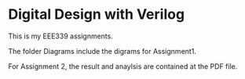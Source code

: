 # Digital Design with Verilog

This is my EEE339 assignments.

The folder Diagrams include the digrams for Assignment1.

For Assignment 2, the result and anaylsis are contained at the PDF file.
